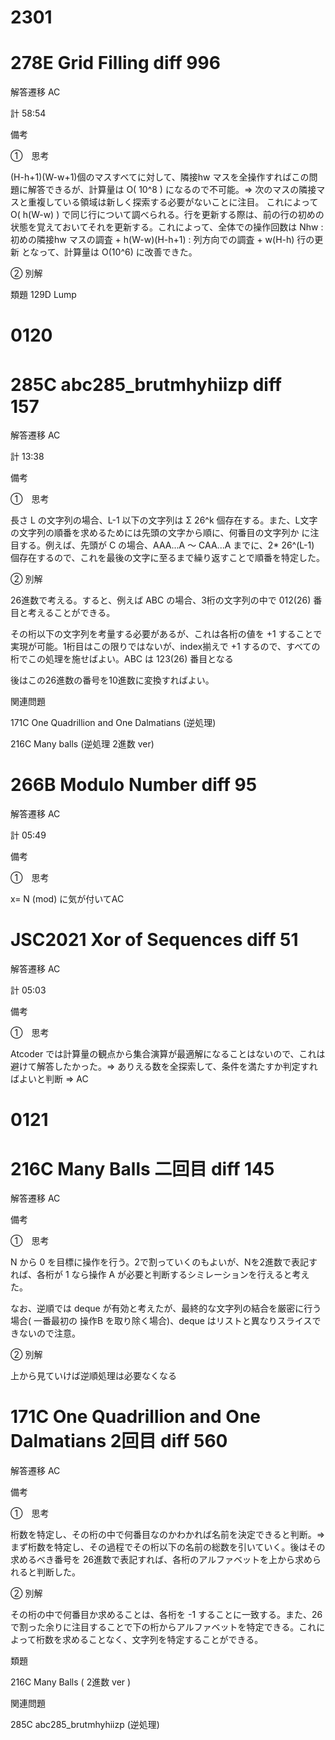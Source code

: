 # 2301

# 278E Grid Filling   diff 996

解答遷移 AC

計 58:54

備考

➀　思考

(H-h+1)(W-w+1)個のマスすべてに対して、隣接hw マスを全操作すればこの問題に解答できるが、計算量は O( 10^8 ) になるので不可能。⇒ 次のマスの隣接マスと重複している領域は新しく探索する必要がないことに注目。 これによって O( h(W-w) ) で同じ行について調べられる。行を更新する際は、前の行の初めの状態を覚えておいてそれを更新する。これによって、全体での操作回数は Nhw : 初めの隣接hw マスの調査 + h(W-w)(H-h+1) : 列方向での調査 + w(H-h) 行の更新 となって、計算量は O(10^6) に改善できた。

➁ 別解

類題 129D Lump


# 0120

# 285C abc285_brutmhyhiizp    diff　157

解答遷移 AC

計 13:38

備考

➀　思考

長さ L の文字列の場合、L-1 以下の文字列は Σ 26^k 個存在する。また、L文字の文字列の順番を求めるためには先頭の文字から順に、何番目の文字列か に注目する。例えば、先頭が C の場合、AAA...A ～ CAA...A までに、2* 26^(L-1) 個存在するので、これを最後の文字に至るまで繰り返すことで順番を特定した。


➁ 別解

26進数で考える。すると、例えば ABC の場合、3桁の文字列の中で 012(26) 番目と考えることができる。

その桁以下の文字列を考量する必要があるが、これは各桁の値を +1 することで実現が可能。1桁目はこの限りではないが、index揃えで +1 するので、すべての桁でこの処理を施せばよい。ABC は 123(26) 番目となる

後はこの26進数の番号を10進数に変換すればよい。


関連問題

171C One Quadrillion and One Dalmatians (逆処理)

216C Many balls (逆処理 2進数 ver)



# 266B Modulo Number  diff  95

解答遷移 AC

計 05:49

備考

➀　思考

x= N (mod) に気が付いてAC

# JSC2021  Xor of Sequences  diff 51

解答遷移 AC

計 05:03

備考

➀　思考

Atcoder では計算量の観点から集合演算が最適解になることはないので、これは避けて解答したかった。⇒ ありえる数を全探索して、条件を満たすか判定すればよいと判断 ⇒ AC


# 0121

# 216C Many Balls   二回目  diff 145

解答遷移 AC

備考

➀　思考

N から 0 を目標に操作を行う。2で割っていくのもよいが、Nを2進数で表記すれば、各桁が 1 なら操作 A が必要と判断するシミレーションを行えると考えた。

なお、逆順では deque が有効と考えたが、最終的な文字列の結合を厳密に行う場合( 一番最初の 操作B を取り除く場合)、deque はリストと異なりスライスできないので注意。

➁ 別解

上から見ていけば逆順処理は必要なくなる


# 171C One Quadrillion and One Dalmatians    2回目  diff 560

解答遷移 AC

備考

➀　思考

桁数を特定し、その桁の中で何番目なのかわかれば名前を決定できると判断。⇒ まず桁数を特定し、その過程でその桁以下の名前の総数を引いていく。後はその求めるべき番号を 26進数で表記すれば、各桁のアルファベットを上から求められると判断した。


➁ 別解

その桁の中で何番目か求めることは、各桁を -1 することに一致する。また、26で割った余りに注目することで下の桁からアルファベットを特定できる。これによって桁数を求めることなく、文字列を特定することができる。


類題 

216C Many Balls ( 2進数 ver )   

関連問題

285C abc285_brutmhyhiizp (逆処理)

























